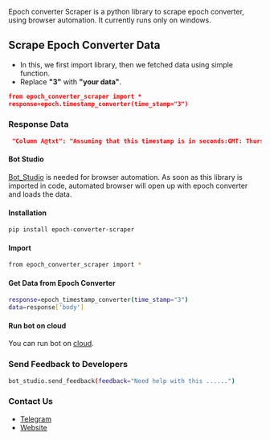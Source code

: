 Epoch converter Scraper is a python library to scrape epoch converter, using browser automation. 
It currently runs only on windows.

## Scrape Epoch Converter Data
* In this, we first import library, then we fetched data using simple function. 
* Replace **"3"** with **"your data"**.

```json
from epoch_converter_scraper import *
response=epoch.timestamp_converter(time_stamp="3")
```
### Response Data
```json
 "Column A@txt": "Assuming that this timestamp is in seconds:GMT: Thursday, January 13, 2022 4:49:47 AMYour time zone: Thursday, January 13, 2022 4:49:47 AM GMT+00:00Relative: 2 minutes ago"
```

#### Bot Studio
[Bot_Studio](https://pypi.org/project/bot_studio/) is needed for browser automation. As soon as this library is imported in code, automated browser will open up with epoch converter and loads the data.

#### Installation
```sh
pip install epoch-converter-scraper
```

#### Import
```sh
from epoch_converter_scraper import *
```
#### Get Data from Epoch Converter
```sh
response=epoch_timestamp_converter(time_stamp="3")
data=response['body']
```

#### Run bot on cloud
You can run bot on [cloud](https://datakund.com/products/epoch-timestamp-converter?_pos=1&_sid=e0ccd2d20&_ss=r).

### Send Feedback to Developers
```sh
bot_studio.send_feedback(feedback="Need help with this ......")
```

### Contact Us
* [Telegram](https://t.me/datakund)
* [Website](https://datakund.com)


